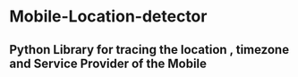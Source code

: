 # Mobile-Location-detector
## Python Library for tracing the location , timezone and Service Provider of the Mobile
